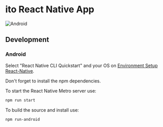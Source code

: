 # ito React Native App
![Android](https://github.com/ito-org/react-native-app/workflows/Android/badge.svg)

## Development
### Android
Select "React Native CLI Quickstart" and your OS on [Environment Setup React-Native](https://reactnative.dev/docs/environment-setup).

Don't forget to install the npm dependencies.

To start the React Native Metro server use:
```bash
npm run start
```

To build the source and install use:
```bash
npm run-android
```
